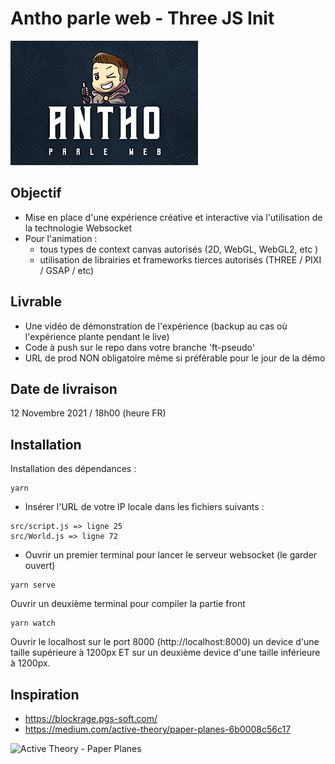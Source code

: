 # Antho parle web - Three JS Init

![APW for Three.js](apw.png)

## Objectif
- Mise en place d'une expérience créative et interactive via l'utilisation de la technologie Websocket
- Pour l'animation :
    - tous types de context canvas autorisés (2D, WebGL, WebGL2, etc )
    - utilisation de librairies et frameworks tierces autorisés (THREE / PIXI / GSAP / etc)

## Livrable
- Une vidéo de démonstration de l'expérience (backup au cas où l'expérience plante pendant le live)
- Code à push sur le repo dans votre branche 'ft-pseudo'
- URL de prod NON obligatoire même si préférable pour le jour de la démo

## Date de livraison
12 Novembre 2021 / 18h00 (heure FR)

## Installation

Installation des dépendances :

```
yarn
```

- Insérer l'URL de votre IP locale dans les fichiers suivants :
```
src/script.js => ligne 25
src/World.js => ligne 72
```

- Ouvrir un premier terminal pour lancer le serveur websocket (le garder ouvert)

```
yarn serve
```
Ouvrir un deuxième terminal pour compiler la partie front

```
yarn watch
```

Ouvrir le localhost sur le port 8000 (http://localhost:8000) un device d'une taille supérieure à 1200px ET sur un deuxième device d'une taille inférieure à 1200px.


## Inspiration

- https://blockrage.pgs-soft.com/
- https://medium.com/active-theory/paper-planes-6b0008c56c17

![Active Theory - Paper Planes](./active-theory-paper-planes.gif)
